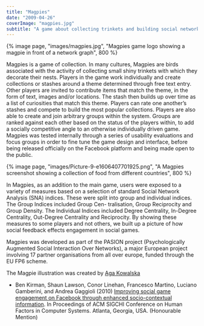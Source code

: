```yaml
---
title: "Magpies"
date: "2009-04-26"
coverImage: "magpies.jpg"
subtitle: "A game about collecting trinkets and building social networks"
---
```


{% image page, "images/magpies.jpg", "Magpies game logo showing a magpie in front of a network graph", 800 %}

Magpies is a game of collection. In many cultures, Magpies are birds associated with the activity of collecting small shiny trinkets with which they decorate their nests. Players in the game work individually and create collections or stashes around a theme determined through free text entry. Other players are invited to contribute items that match the theme, in the form of text, images and/or locations. The stash then builds up over time as a list of curiosities that match this theme. Players can rate one another’s stashes and compete to build the most popular collections. Players are also able to create and join arbitrary groups within the system. Groups are ranked against each other based on the status of the players within, to add a socially competitive angle to an otherwise individually driven game. Magpies was tested internally through a series of usability evaluations and focus groups in order to fine tune the game design and interface, before being released officially on the Facebook platform and being made open to the public.

{% image page, "images/Picture-9-e1606407701925.png", "A Magpies screenshot showing a collection of food from different countries", 800 %}

In Magpies, as an addition to the main game, users were exposed to a variety of measures based on a selection of standard Social Network Analysis (SNA) indices. These were split into group and individual indices. The Group Indices included Group Cen- tralisation, Group Reciprocity and Group Density. The Individual Indices included Degree Centrality, In-Degree Centrality, Out-Degree Centrality and Reciprocity. By showing these measures to some players and not others, we built up a picture of how social feedback effects engagement in social games.

Magpies was developed as part of the PASION project (Psychologically Augmented Social Interaction Over Networks), a major European project involving 17 partner organisations from all over europe, funded through the EU FP6 scheme.

The Magpie illustration was created by [Aga Kowalska](https://www.instagram.com/agakowalskastudio_lincoln)

* Ben Kirman, Shaun Lawson, Conor Linehan, Francesco Martino, Luciano Gamberini, and Andrea Gaggioli (2010) [Improving social game engagement on Facebook through enhanced socio-contextual information](/papers/Kirman2010CHI.pdf). In Proceedings of ACM SIGCHI Conference on Human Factors in Computer Systems. Atlanta, Georgia, USA. (Honourable Mention)